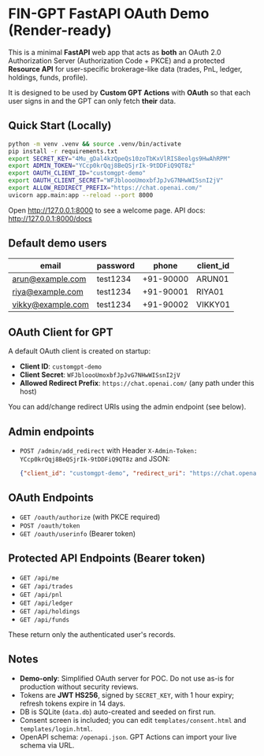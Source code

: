 # FIN-GPT FastAPI OAuth Demo (Render-ready)

This is a minimal **FastAPI** web app that acts as **both** an OAuth 2.0 Authorization Server (Authorization Code + PKCE) and a protected **Resource API** for user-specific brokerage-like data (trades, PnL, ledger, holdings, funds, profile).

It is designed to be used by **Custom GPT Actions** with **OAuth** so that each user signs in and the GPT can only fetch **their** data.

## Quick Start (Locally)

```bash
python -m venv .venv && source .venv/bin/activate
pip install -r requirements.txt
export SECRET_KEY="4Mu_gDal4kzQpeQs10zoTbKxVlRIS8eolgs9HwAhRPM"
export ADMIN_TOKEN="YCcp0krQqj8BeQSjrIk-9tDDFiQ9QT8z"
export OAUTH_CLIENT_ID="customgpt-demo"
export OAUTH_CLIENT_SECRET="WFJbloooUmoxbfJpJvG7NHwWISsnI2jV"
export ALLOW_REDIRECT_PREFIX="https://chat.openai.com/"
uvicorn app.main:app --reload --port 8000
```

Open http://127.0.0.1:8000 to see a welcome page.
API docs: http://127.0.0.1:8000/docs

## Default demo users

| email              | password   | phone       | client_id |
|--------------------|------------|-------------|-----------|
| arun@example.com   | test1234   | +91-90000   | ARUN01    |
| riya@example.com   | test1234   | +91-90001   | RIYA01    |
| vikky@example.com  | test1234   | +91-90002   | VIKKY01   |

## OAuth Client for GPT

A default OAuth client is created on startup:

- **Client ID**: `customgpt-demo`
- **Client Secret**: `WFJbloooUmoxbfJpJvG7NHwWISsnI2jV`
- **Allowed Redirect Prefix**: `https://chat.openai.com/` (any path under this host)

You can add/change redirect URIs using the admin endpoint (see below).

## Admin endpoints

- `POST /admin/add_redirect` with Header `X-Admin-Token: YCcp0krQqj8BeQSjrIk-9tDDFiQ9QT8z` and JSON:
  ```json
  {"client_id": "customgpt-demo", "redirect_uri": "https://chat.openai.com/aip/*"}
  ```

## OAuth Endpoints

- `GET /oauth/authorize` (with PKCE required)
- `POST /oauth/token`
- `GET /oauth/userinfo` (Bearer token)

## Protected API Endpoints (Bearer token)

- `GET /api/me`
- `GET /api/trades`
- `GET /api/pnl`
- `GET /api/ledger`
- `GET /api/holdings`
- `GET /api/funds`

These return only the authenticated user's records.

## Notes

- **Demo-only**: Simplified OAuth server for POC. Do not use as-is for production without security reviews.
- Tokens are **JWT HS256**, signed by `SECRET_KEY`, with 1 hour expiry; refresh tokens expire in 14 days.
- DB is SQLite (`data.db`) auto-created and seeded on first run.
- Consent screen is included; you can edit `templates/consent.html` and `templates/login.html`.
- OpenAPI schema: `/openapi.json`. GPT Actions can import your live schema via URL.
